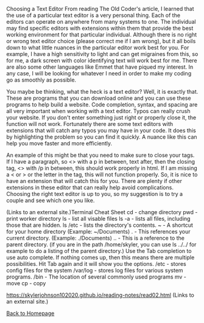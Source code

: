 Choosing a Text Editor
From reading The Old Coder's article, I learned that the use of a particular text editor is a very personal thing. Each of the editors can operate on anywhere from many systems to one. The individual may find specific editors with extensions within them that provide the best working environment for that particular individual. Although there is no right or wrong text editor choice (please correct me if I am wrong), but it all boils down to what little nuances in the particular editor work best for you. For example, I have a high sensitivity to light and can get migraines from this, so for me, a dark screen with color identifying text will work best for me. There are also some other languages like Emmet that have piqued my interest. In any case, I will be looking for whatever I need in order to make my coding go as smoothly as possible.

You maybe be thinking, what the heck is a text editor? Well, it is exactly that. These are programs that you can download online and you can use these programs to help build a website. Code completion, syntax, and spacing are all very important when working with a text editor. Typos can really crush your website. If you don't enter something just right or properly close it, the function will not work. Fortunately there are some text editors with extensions that will catch any typos you may have in your code. It does this by highlighting the problem so you can find it quickly. A nuance like this can help you move faster and more efficiently.

An example of this might be that you need to make sure to close your tags. If I have a paragraph, so <> with a p in between, text after, then the closing tag, <> with /p in between, this should work properly in html. If I am missing a < or > or the letter in the tag, this will not function properly. So, it is nice to have an extension that will catch this for you. There are plenty if other extensions in these editor that can really help avoid complications. Choosing the right text editor is up to you, so my suggestion is to try a couple and see which one you like.

 (Links to an external site.)Terminal Cheat Sheet
cd - change directory
pwd - print worker directory
ls - list all visable files
ls -a - lists all files, including those that are hidden.
ls /etc - lists the directory's contents.
~ - A shortcut for your home directory (Example: ~/Documents)
. - This references your current directory. (Example: ./Documents)
.. - This is a reference to the parent directory. (if you are in the path /home/skyler, you can use ls ../../ for example to do a listing of the parent directory.)
Use the Tab completion to use auto complete. If nothing comes up, then this means there are multiple possibilities. Hit Tab again and it will show you the options.
/etc - stores config files for the system
/var/log - stores log files for various system programs.
/bin - The location of several commonly used programs
mv - move
cp - copy

https://skylerjohnson102020.github.io/reading-notes/read02.html (Links to an external site.)

[Back to Homepage](README.md)